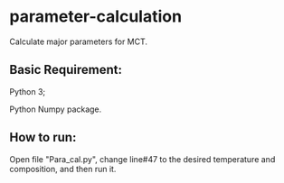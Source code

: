 # parameter-calculation
Calculate major parameters for MCT. 

## Basic Requirement: 

Python 3; 

Python Numpy package. 

## How to run: 

Open file "Para_cal.py", change line#47 to the desired temperature and composition, and then run it.  
